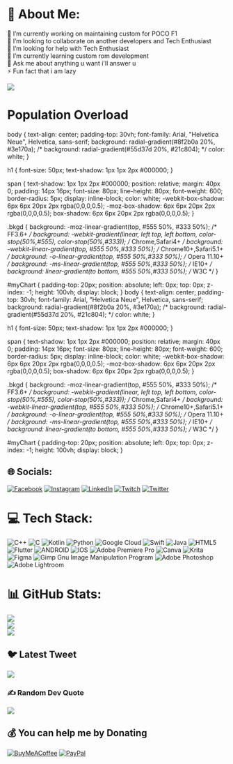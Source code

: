 # 💫 About Me:
🔭 I’m currently working on maintaining custom for POCO F1<br>👯 I’m looking to collaborate on another developers and Tech Enthusiast<br>🤝 I’m looking for help with Tech Enthusiast<br>🌱 I’m currently learning custom rom development <br>💬 Ask me about anything u want i'll answer u<br>⚡ Fun fact that i am lazy

<a href="https://visitcount.itsvg.in">
  <img src="https://visitcount.itsvg.in/api?id=Finnaib&label=Profile%20Views&color=1&icon=5&pretty=false" />
</a>

<h1>Population Overload</h1>

<span id="worldpop" class="bkgd"></span>

<canvas id="myChart"></canvas>

body {
  text-align: center;
  padding-top: 30vh;
  font-family: Arial, "Helvetica Neue", Helvetica, sans-serif;
  background: radial-gradient(#8f2b0a 20%, #3e170a);
/*   background: radial-gradient(#55d37d 20%, #21c804); */
  color: white;
}

h1 {
  font-size: 50px;
  text-shadow: 1px 1px 2px #000000;
}

span {
  text-shadow: 1px 1px 2px #000000;
  position: relative;
  margin: 40px 0;
  padding: 14px 16px;
  font-size: 80px;
  line-height: 80px;
  font-weight: 600;
  border-radius: 5px;
  display: inline-block;
  color: white;
  -webkit-box-shadow: 6px 6px 20px 2px rgba(0,0,0,0.5);
-moz-box-shadow: 6px 6px 20px 2px rgba(0,0,0,0.5);
box-shadow: 6px 6px 20px 2px rgba(0,0,0,0.5);
}

.bkgd {
  	background: -moz-linear-gradient(top,  #555 50%, #333 50%); /* FF3.6+ */
	background: -webkit-gradient(linear, left top, left bottom, color-stop(50%,#555), color-stop(50%,#333)); /* Chrome,Safari4+ */
	background: -webkit-linear-gradient(top,  #555 50%,#333 50%); /* Chrome10+,Safari5.1+ */
	background: -o-linear-gradient(top,  #555 50%,#333 50%); /* Opera 11.10+ */
	background: -ms-linear-gradient(top,  #555 50%,#333 50%); /* IE10+ */
	background: linear-gradient(to bottom,  #555 50%,#333 50%); /* W3C */
}

#myChart {
    padding-top: 20px;
    position: absolute;
    left: 0px;
    top: 0px;
    z-index: -1; 
    height: 100vh;
    display: block;
}
body {
  text-align: center;
  padding-top: 30vh;
  font-family: Arial, "Helvetica Neue", Helvetica, sans-serif;
  background: radial-gradient(#8f2b0a 20%, #3e170a);
/*   background: radial-gradient(#55d37d 20%, #21c804); */
  color: white;
}

h1 {
  font-size: 50px;
  text-shadow: 1px 1px 2px #000000;
}

span {
  text-shadow: 1px 1px 2px #000000;
  position: relative;
  margin: 40px 0;
  padding: 14px 16px;
  font-size: 80px;
  line-height: 80px;
  font-weight: 600;
  border-radius: 5px;
  display: inline-block;
  color: white;
  -webkit-box-shadow: 6px 6px 20px 2px rgba(0,0,0,0.5);
-moz-box-shadow: 6px 6px 20px 2px rgba(0,0,0,0.5);
box-shadow: 6px 6px 20px 2px rgba(0,0,0,0.5);
}

.bkgd {
  	background: -moz-linear-gradient(top,  #555 50%, #333 50%); /* FF3.6+ */
	background: -webkit-gradient(linear, left top, left bottom, color-stop(50%,#555), color-stop(50%,#333)); /* Chrome,Safari4+ */
	background: -webkit-linear-gradient(top,  #555 50%,#333 50%); /* Chrome10+,Safari5.1+ */
	background: -o-linear-gradient(top,  #555 50%,#333 50%); /* Opera 11.10+ */
	background: -ms-linear-gradient(top,  #555 50%,#333 50%); /* IE10+ */
	background: linear-gradient(to bottom,  #555 50%,#333 50%); /* W3C */
}

#myChart {
    padding-top: 20px;
    position: absolute;
    left: 0px;
    top: 0px;
    z-index: -1; 
    height: 100vh;
    display: block;
}


## 🌐 Socials:
[![Facebook](https://img.shields.io/badge/Facebook-%231877F2.svg?logo=Facebook&logoColor=white)](https://facebook.com/Finnaib) [![Instagram](https://img.shields.io/badge/Instagram-%23E4405F.svg?logo=Instagram&logoColor=white)](https://instagram.com/Finnaib01) [![LinkedIn](https://img.shields.io/badge/LinkedIn-%230077B5.svg?logo=linkedin&logoColor=white)](https://linkedin.com/in/mohd-shoaib-712998135) [![Twitch](https://img.shields.io/badge/Twitch-%239146FF.svg?logo=Twitch&logoColor=white)](https://twitch.tv/Finnaib) [![Twitter](https://img.shields.io/badge/Twitter-%231DA1F2.svg?logo=Twitter&logoColor=white)](https://twitter.com/Finnaib01) 

# 💻 Tech Stack:
![C++](https://img.shields.io/badge/c++-%2300599C.svg?style=for-the-badge&logo=c%2B%2B&logoColor=white) ![C](https://img.shields.io/badge/c-%2300599C.svg?style=for-the-badge&logo=c&logoColor=white) ![Kotlin](https://img.shields.io/badge/kotlin-%230095D5.svg?style=for-the-badge&logo=kotlin&logoColor=white) ![Python](https://img.shields.io/badge/python-3670A0?style=for-the-badge&logo=python&logoColor=ffdd54) ![Google Cloud](https://img.shields.io/badge/Google%20Cloud-%234285F4.svg?style=for-the-badge&logo=google-cloud&logoColor=white) ![Swift](https://img.shields.io/badge/swift-F54A2A?style=for-the-badge&logo=swift&logoColor=white) ![Java](https://img.shields.io/badge/java-%23ED8B00.svg?style=for-the-badge&logo=java&logoColor=white) ![HTML5](https://img.shields.io/badge/html5-%23E34F26.svg?style=for-the-badge&logo=html5&logoColor=white) ![Flutter](https://img.shields.io/badge/Flutter-%2302569B.svg?style=for-the-badge&logo=Flutter&logoColor=white) ![ANDROID](https://img.shields.io/badge/android-%2320232a.svg?style=for-the-badge&logo=android&logoColor=%a4c639) ![IOS](https://img.shields.io/badge/IOS-%2320232a.svg?style=for-the-badge&logo=apple&logoColor=white) ![Adobe Premiere Pro](https://img.shields.io/badge/Adobe%20Premiere%20Pro-9999FF.svg?style=for-the-badge&logo=Adobe%20Premiere%20Pro&logoColor=white) ![Canva](https://img.shields.io/badge/Canva-%2300C4CC.svg?style=for-the-badge&logo=Canva&logoColor=white) ![Krita](https://img.shields.io/badge/Krita-203759?style=for-the-badge&logo=krita&logoColor=EEF37B) 	![Figma](https://img.shields.io/badge/figma-%23F24E1E.svg?style=for-the-badge&logo=figma&logoColor=white) ![Gimp Gnu Image Manipulation Program](https://img.shields.io/badge/Gimp-657D8B?style=for-the-badge&logo=gimp&logoColor=FFFFFF) ![Adobe Photoshop](https://img.shields.io/badge/adobephotoshop-%2331A8FF.svg?style=for-the-badge&logo=adobephotoshop&logoColor=white) ![Adobe Lightroom](https://img.shields.io/badge/Adobe%20Lightroom-31A8FF.svg?style=for-the-badge&logo=Adobe%20Lightroom&logoColor=white)

# 📊 GitHub Stats:
![](https://github-readme-stats.vercel.app/api?username=Finnaib&theme=swift&hide_border=false&include_all_commits=true&count_private=true)<br/>
![](https://github-readme-streak-stats.herokuapp.com/?user=Finnaib&theme=swift&hide_border=false)<br/>
![](https://github-readme-stats.vercel.app/api/top-langs/?username=Finnaib&theme=swift&hide_border=false&include_all_commits=true&count_private=true&layout=compact)

## 🐦 Latest Tweet
[![](https://gtce.itsvg.in/api?username=Finnaib01)](https://github.com/VishwaGauravIn/github-twitter-card-embed)

### ✍️ Random Dev Quote
![](https://quotes-github-readme.vercel.app/api?type=horizontal&theme=radical)

  ## 💰 You can help me by Donating
  [![BuyMeACoffee](https://img.shields.io/badge/Buy%20Me%20a%20Coffee-ffdd00?style=for-the-badge&logo=buy-me-a-coffee&logoColor=black)](https://buymeacoffee.com/Finnaib) [![PayPal](https://img.shields.io/badge/PayPal-00457C?style=for-the-badge&logo=paypal&logoColor=white)](https://paypal.me/ShoaibWwe) 

  
<!-- Proudly created with GPRM ( https://gprm.itsvg.in ) -->
